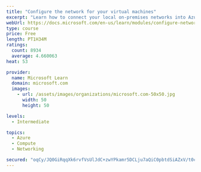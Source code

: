 ```yaml
---
title: "Configure the network for your virtual machines"
excerpt: "Learn how to connect your local on-premises networks into Azure using virtual networks, VPN gateways, and Azure ExpressRoute."
webUrl: https://docs.microsoft.com/en-us/learn/modules/configure-network-for-azure-virtual-machines/
type: course
price: Free
length: PT1H34M
ratings:
  count: 8934
  average: 4.660063
heat: 53

provider:
  name: Microsoft Learn
  domain: microsoft.com
  images:
    - url: /assets/images/organizations/microsoft.com-50x50.jpg
      width: 50
      height: 50

levels:
  - Intermediate

topics:
  - Azure
  - Compute
  - Networking

secured: "oqCy/JQ0GiRqqXk6rvfVsUlJdC+zwYPkamr5DCLju7aQiC0pbtdSiAZxV/t0cV8I7HzMRDJ51ixugBRO7lFlOT782UYFFPHvHXhrdZ6/b/seVm8GOJT9BnFbMrijgLfgNW8PtVQ64wP+FRAxVNqswA8Fax8Uf/lYzVXWQ4E3n404fpaZuhPP46JuRc2ZiLiDvQp3qe9lQjKBysleaOhwc0+W/yANN73AReOrAiCvLa99eoIZ9jffYOKFeUzunsIg/GJ2c6wWexnZrb7aex4V2OL2GpnvutSC+aYTmL5JU2Hp2+yWENVuKo731Jsq7pK3A3IoMsmMiysufvK7yhsudcit/RQe33TudFNs0vDI/PxWJSPdSmInQVJzwcI1WFmIh8S1fiKZVnwbDCBTXTUrBFb/s3jVwqoDLwAwQDZvu6w=;SLcDdUFwmwahoq1arPL8zA=="
---
```


